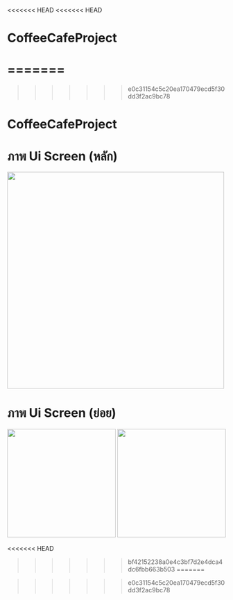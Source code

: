 <<<<<<< HEAD
<<<<<<< HEAD
# CoffeeCafeProject
=======
=======
>>>>>>> e0c31154c5c20ea170479ecd5f30dd3f2ac9bc78
# CoffeeCafeProject

# ภาพ Ui Screen (หลัก)

<img src="https://github.com/user-attachments/assets/625f4226-f047-45d2-b228-520e5bddc680" width="500">

# ภาพ Ui Screen (ย่อย)

<img src="https://github.com/user-attachments/assets/9b907e4a-b313-44ab-99d1-7ba9f3015608" width="250">

<img src="https://github.com/user-attachments/assets/b92d7f17-8700-4a77-8001-4fa16c49afc7" width="250">

<<<<<<< HEAD
>>>>>>> bf42152238a0e4c3bf7d2e4dca4dc6fbb663b503
=======

>>>>>>> e0c31154c5c20ea170479ecd5f30dd3f2ac9bc78
